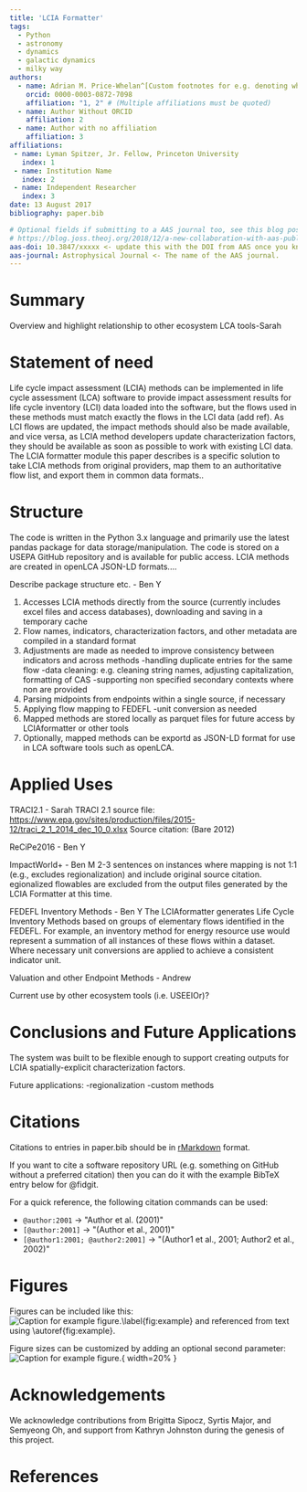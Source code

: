 ```yaml
---
title: 'LCIA Formatter'
tags:
  - Python
  - astronomy
  - dynamics
  - galactic dynamics
  - milky way
authors:
  - name: Adrian M. Price-Whelan^[Custom footnotes for e.g. denoting who the corresponding author is can be included like this.]
    orcid: 0000-0003-0872-7098
    affiliation: "1, 2" # (Multiple affiliations must be quoted)
  - name: Author Without ORCID
    affiliation: 2
  - name: Author with no affiliation
    affiliation: 3
affiliations:
 - name: Lyman Spitzer, Jr. Fellow, Princeton University
   index: 1
 - name: Institution Name
   index: 2
 - name: Independent Researcher
   index: 3
date: 13 August 2017
bibliography: paper.bib

# Optional fields if submitting to a AAS journal too, see this blog post:
# https://blog.joss.theoj.org/2018/12/a-new-collaboration-with-aas-publishing
aas-doi: 10.3847/xxxxx <- update this with the DOI from AAS once you know it.
aas-journal: Astrophysical Journal <- The name of the AAS journal.
---
```


# Summary

Overview and highlight relationship to other ecosystem LCA tools-Sarah

# Statement of need

Life cycle impact assessment (LCIA) methods can be implemented in life cycle assessment (LCA) software to provide impact assessment results for life cycle inventory (LCI) data loaded into the software, but the flows used in these methods must match exactly the flows in the LCI data (add ref). As LCI flows are updated, the impact methods should also be made available, and vice versa, as LCIA method developers update characterization factors, they should be available as soon as possible to work with existing LCI data. The LCIA formatter module this paper describes is a specific solution to take LCIA methods from original providers, map them to an authoritative flow list, and export them in common data formats..

# Structure

The code is written in the Python 3.x language and primarily use the latest pandas package for data storage/manipulation. The code is stored on a USEPA GitHub repository and is available for public access. LCIA methods are created in openLCA JSON-LD formats....

Describe package structure etc. - Ben Y
1. Accesses LCIA methods directly from the source (currently includes excel files and access databases), downloading and saving in a temporary cache
2. Flow names, indicators, characterization factors, and other metadata are compiled in a standard format
3. Adjustments are made as needed to improve consistency between indicators and across methods
-handling duplicate entries for the same flow
-data cleaning: e.g. cleaning string names, adjusting capitalization, formatting of CAS
-supporting non specified secondary contexts where non are provided
4. Parsing midpoints from endpoints within a single source, if necessary
5. Applying flow mapping to FEDEFL
-unit conversion as needed
6. Mapped methods are stored locally as parquet files for future access by LCIAformatter or other tools
7. Optionally, mapped methods can be exportd as JSON-LD format for use in LCA software tools such as openLCA.


# Applied Uses

TRACI2.1 - Sarah
TRACI 2.1 source file: https://www.epa.gov/sites/production/files/2015-12/traci_2_1_2014_dec_10_0.xlsx
Source citation: (Bare 2012)

ReCiPe2016 - Ben Y

ImpactWorld+ - Ben M
2-3 sentences on instances where mapping is not 1:1 (e.g., excludes regionalization) and include original source citation. egionalized flowables are excluded
  from the output files generated by the LCIA Formatter at this time.

FEDEFL Inventory Methods - Ben Y
The LCIAformatter generates Life Cycle Inventory Methods based on groups of elementary flows identified in the FEDEFL. For example, an inventory method for energy resource use would represent a summation of all instances of these flows within a dataset. Where necessary unit conversions are applied to achieve a consistent indicator unit. 

Valuation and other Endpoint Methods - Andrew

Current use by other ecosystem tools (i.e. USEEIOr)?


# Conclusions and Future Applications

The system was built to be flexible enough to support creating outputs for LCIA spatially-explicit characterization factors.

Future applications:
-regionalization
-custom methods

# Citations

Citations to entries in paper.bib should be in
[rMarkdown](http://rmarkdown.rstudio.com/authoring_bibliographies_and_citations.html)
format.

If you want to cite a software repository URL (e.g. something on GitHub without a preferred
citation) then you can do it with the example BibTeX entry below for @fidgit.

For a quick reference, the following citation commands can be used:
- `@author:2001`  ->  "Author et al. (2001)"
- `[@author:2001]` -> "(Author et al., 2001)"
- `[@author1:2001; @author2:2001]` -> "(Author1 et al., 2001; Author2 et al., 2002)"

# Figures

Figures can be included like this:
![Caption for example figure.\label{fig:example}](figure.png)
and referenced from text using \autoref{fig:example}.

Figure sizes can be customized by adding an optional second parameter:
![Caption for example figure.](figure.png){ width=20% }

# Acknowledgements

We acknowledge contributions from Brigitta Sipocz, Syrtis Major, and Semyeong
Oh, and support from Kathryn Johnston during the genesis of this project.

# References